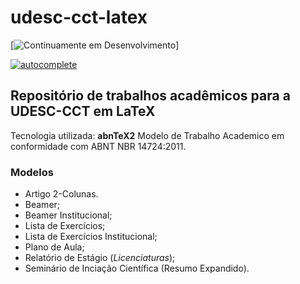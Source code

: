 # udesc-cct-latex
[![Contínuamente em Desenvolvimento](http://img.shields.io/static/v1?label=STATUS&message=EM%20DESENVOLVIMENTO&color=GREEN&style=for-the-badge)]

[![autocomplete](https://codeium.com/badges/user/dolefully-immortal-guppy-69443/autocomplete)](https://codeium.com)

## Repositório de trabalhos acadêmicos para a UDESC-CCT em LaTeX



Tecnologia utilizada: **abnTeX2** Modelo de Trabalho Academico em conformidade com ABNT NBR 14724:2011.

### Modelos
- Artigo 2-Colunas.
- Beamer;
- Beamer Institucional;
- Lista de Exercícios;
- Lista de Exercícios Institucional;
- Plano de Aula;
- Relatório de Estágio (*Licenciaturas*);
- Seminário de Inciação Científica (Resumo Expandido).

